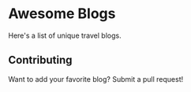 # Awesome Blogs
Here's a list of unique travel blogs.

## Contributing
Want to add your favorite blog? Submit a pull request! 
